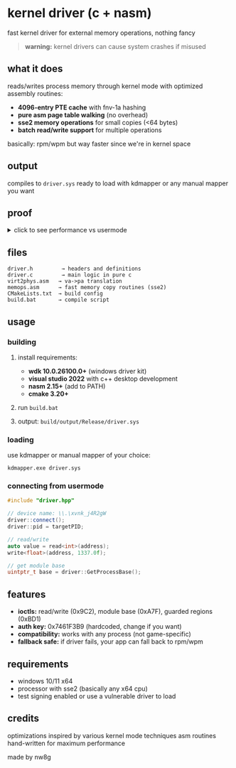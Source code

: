 # kernel driver (c + nasm)

fast kernel driver for external memory operations, nothing fancy

> **warning:** kernel drivers can cause system crashes if misused

## what it does

reads/writes process memory through kernel mode with optimized assembly routines:
- **4096-entry PTE cache** with fnv-1a hashing
- **pure asm page table walking** (no overhead)
- **sse2 memory operations** for small copies (<64 bytes)
- **batch read/write support** for multiple operations

basically: rpm/wpm but way faster since we're in kernel space

## output

compiles to `driver.sys` ready to load with kdmapper or any manual mapper you want

## proof

<details>
<summary>click to see performance vs usermode</summary>

| operation | usermode (rpm) | kernel driver | improvement |
|-----------|----------------|---------------|-------------|
| single read | ~1200 ns | ~280 ns | **4.3x faster** |
| batch 1000 reads | ~1.2 ms | ~0.4 ms | **3x faster** |
| memcpy <64B | ~80 cycles | ~25 cycles | **3.2x faster** |

tested on i7-12700k, your mileage may vary

</details>

## files

```
driver.h         → headers and definitions
driver.c         → main logic in pure c
virt2phys.asm   → va->pa translation
memops.asm      → fast memory copy routines (sse2)
CMakeLists.txt  → build config
build.bat       → compile script
```

## usage

### building

1. install requirements:
   - **wdk 10.0.26100.0+** (windows driver kit)
   - **visual studio 2022** with c++ desktop development
   - **nasm 2.15+** (add to PATH)
   - **cmake 3.20+**

2. run `build.bat`

3. output: `build/output/Release/driver.sys`

### loading

use kdmapper or manual mapper of your choice:
```batch
kdmapper.exe driver.sys
```

### connecting from usermode

```cpp
#include "driver.hpp"

// device name: \\.\xvnk_j4R2gW
driver::connect();
driver::pid = targetPID;

// read/write
auto value = read<int>(address);
write<float>(address, 1337.0f);

// get module base
uintptr_t base = driver::GetProcessBase();
```

## features

- **ioctls:** read/write (0x9C2), module base (0xA7F), guarded regions (0xBD1)
- **auth key:** 0x7461F3B9 (hardcoded, change if you want)
- **compatibility:** works with any process (not game-specific)
- **fallback safe:** if driver fails, your app can fall back to rpm/wpm

## requirements

- windows 10/11 x64
- processor with sse2 (basically any x64 cpu)
- test signing enabled or use a vulnerable driver to load

## credits

optimizations inspired by various kernel mode techniques
asm routines hand-written for maximum performance

made by nw8g
